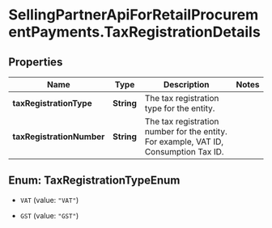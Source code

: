 # SellingPartnerApiForRetailProcurementPayments.TaxRegistrationDetails

## Properties

Name | Type | Description | Notes
------------ | ------------- | ------------- | -------------
**taxRegistrationType** | **String** | The tax registration type for the entity. | 
**taxRegistrationNumber** | **String** | The tax registration number for the entity. For example, VAT ID, Consumption Tax ID. | 



## Enum: TaxRegistrationTypeEnum


* `VAT` (value: `"VAT"`)

* `GST` (value: `"GST"`)




